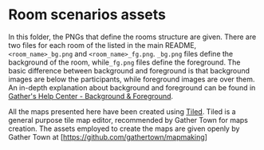# Room scenarios assets

In this folder, the PNGs that define the rooms structure are given. There are
two files for each room of the listed in the main README, `<room_name>_bg.png`
and `<room_name>_fg.png`. `_bg.png` files define the background of the room,
while`_fg.png` files define the foreground. The basic difference between
background and foreground is that background images are below the participants,
while foreground images are over them. An in-depth explanation about background
and foreground can be found in [Gather's Help Center - Background &
Foreground](https://support.gather.town/help/background-foreground).

All the maps presented here have been created using
[Tiled](https://www.mapeditor.org/). Tiled is a general purpose tile map
editor, recommended by Gather Town for maps creation. The assets employed to
create the maps are given openly by Gather Town at
[https://github.com/gathertown/mapmaking]
